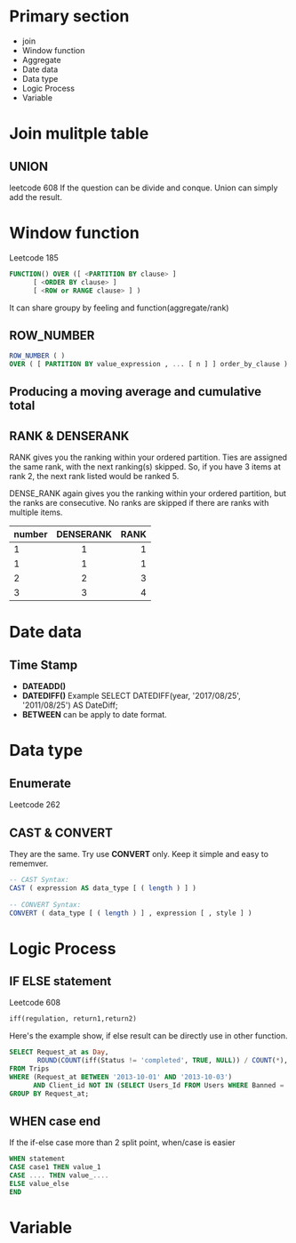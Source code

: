 # Primary section
- join
- Window function
- Aggregate
- Date data 
- Data type
- Logic Process
- Variable
# Join mulitple table
## UNION
leetcode 608
If the question can be divide and conque. Union can simply add the result.

## 
# Window function
Leetcode 185
```sql
FUNCTION() OVER ([ <PARTITION BY clause> ] 
	  [ <ORDER BY clause> ] 
	  [ <ROW or RANGE clause> ] )
```
It can share groupy by feeling and function(aggregate/rank)

## ROW_NUMBER
```sql
ROW_NUMBER ( ) 
OVER ( [ PARTITION BY value_expression , ... [ n ] ] order_by_clause )
```
## Producing a moving average and cumulative total



## RANK & DENSERANK
RANK gives you the ranking within your ordered partition. Ties are assigned the same rank, with the next ranking(s) skipped. So, if you have 3 items at rank 2, the next rank listed would be ranked 5.

DENSE_RANK again gives you the ranking within your ordered partition, but the ranks are consecutive. No ranks are skipped if there are ranks with multiple items.

| number   |      DENSERANK      |  RANK |
|----------|:-------------:|------:|
| 1|  1| 1 |
| 1 |1 |   1 |
| 2 | 2 | 3|
| 3 | 3 | 4 |

# Date data
## Time Stamp
- **DATEADD()**
- **DATEDIFF()**
	Example SELECT  DATEDIFF(year,  '2017/08/25',  '2011/08/25')  AS  DateDiff;
- **BETWEEN** can be apply to date format.

# Data type
## Enumerate
Leetcode 262
## CAST & CONVERT
They are the same. Try use **CONVERT** only. Keep it simple and easy to rememver. 
```sql
-- CAST Syntax:  
CAST ( expression AS data_type [ ( length ) ] )  
  
-- CONVERT Syntax:  
CONVERT ( data_type [ ( length ) ] , expression [ , style ] )
```
# Logic Process
## IF ELSE statement
Leetcode 608
```sql
iff(regulation, return1,return2)
```
Here's the example show, if else result can be directly use in other function.
```sql
SELECT Request_at as Day,
       ROUND(COUNT(iff(Status != 'completed', TRUE, NULL)) / COUNT(*), 2) AS 'Cancellation Rate'
FROM Trips
WHERE (Request_at BETWEEN '2013-10-01' AND '2013-10-03')
      AND Client_id NOT IN (SELECT Users_Id FROM Users WHERE Banned = 'Yes')
GROUP BY Request_at;
```
## WHEN case end
If the if-else case more than 2 split point, when/case is easier
```sql
WHEN statement
CASE case1 THEN value_1
CASE .... THEN value_....
ELSE value_else
END
```
# Variable

<!--stackedit_data:
eyJoaXN0b3J5IjpbMjQxMzAyNDg1LDY5NjY0ODk1NCwxMDQ3MD
A2MzI1LC0xMjQwMTQ2MzE0LDE1MDUwNTU4NywyMDEzNDk2NTc3
LDc3MzQ2NTM2MSwtMTQ1NjE3OTAxM119
-->